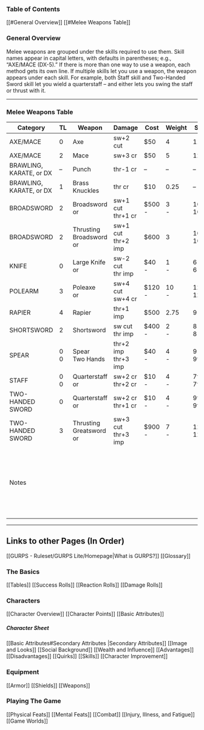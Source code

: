 ### Table of Contents
[[#General Overview]]
[[#Melee Weapons Table]]

### General Overview
Melee weapons are grouped under the skills required to use them. Skill names appear in capital letters, with defaults in parentheses; e.g., “AXE/MACE (DX-5).” If there is more than one way to use a weapon, each method gets its own line. If multiple skills let you use a weapon, the weapon appears under each skill. For example, both Staff skill and Two-Handed Sword skill let you wield a quarterstaff – and either lets you swing the staff or thrust with it.

---
### Melee Weapons Table

| Category                | TL     | Weapon                      | Damage                  | Cost       | Weight   | ST          | Notes                                                        |
| ----------------------- | ------ | --------------------------- | ----------------------- | ---------- | -------- | ----------- | ------------------------------------------------------------ |
| AXE/MACE                | 0      | Axe                         | sw+2 cut                | $50        | 4        | 11          |                                                              |
| AXE/MACE                | 2      | Mace                        | sw+3 cr                 | $50        | 5        | 12          |                                                              |
| BRAWLING, KARATE, or DX | –      | Punch                       | thr-1 cr                | –          | –        | –           |                                                              |
| BRAWLING, KARATE, or DX | 1      | Brass Knuckles              | thr cr                  | $10        | 0.25     | –           |                                                              |
| BROADSWORD              | 2      | Broadsword <br>or           | sw+1 cut <br>thr+1 cr   | $500 <br>- | 3 <br>-  | 10 <br>10   |                                                              |
| BROADSWORD              | 2      | Thrusting Broadsword <br>or | sw+1 cut <br>thr+2 imp  | $600       | 3        | 10 <br>10   |                                                              |
| KNIFE                   | 0      | Large Knife <br>or          | sw-2 cut <br>thr imp    | $40 <br>-  | 1 <br>-  | 6 <br>6     | [1]                                                          |
| POLEARM                 | 3      | Poleaxe <br>or              | sw+4 cut <br>sw+4 cr    | $120 <br>- | 10 <br>- | 12‡ <br>12‡ |                                                              |
| RAPIER                  | 4      | Rapier                      | thr+1 imp               | $500       | 2.75     | 9           |                                                              |
| SHORTSWORD              | 2      | Shortsword                  | sw cut <br>thr imp      | $400 <br>- | 2 <br>-  | 8 <br>8     |                                                              |
| SPEAR                   | 0<br>0 | Spear <br>Two Hands         | thr+2 imp <br>thr+3 imp | $40 <br>-  | 4 <br>-  | 9 <br>9†    | [1]                                                          |
| STAFF                   | 0<br>0 | Quarterstaff <br>or         | sw+2 cr <br>thr+2 cr    | $10 <br>-  | 4 <br>-  | 7† <br>7†   |                                                              |
| TWO-HANDED SWORD        | 0      | Quarterstaff <br>or         | sw+2 cr <br>thr+1 cr    | $10 <br>-  | 4 <br>-  | 9† <br>9†   |                                                              |
| TWO-HANDED SWORD        | 3      | Thrusting Greatsword <br>or | sw+3 cut <br>thr+3 imp  | $900 <br>- | 7 <br>-  | 12† <br>12† |                                                              |
| Notes                   |        |                             |                         |            |          |             | [1] Can be thrown. See Muscle-Powered Ranged Weapons, below. |

---

## Links to other Pages (In Order)

[[GURPS - Ruleset/GURPS Lite/Homepage|What is GURPS?]]
[[Glossary]]
### The Basics
[[Tables]]
[[Success Rolls]]
[[Reaction Rolls]]
[[Damage Rolls]]

### Characters

[[Character Overview]]
[[Character Points]]
[[Basic Attributes]]
##### Character Sheet
[[Basic Attributes#Secondary Attributes |Secondary Attributes]]
[[Image and Looks]]
[[Social Background]]
[[Wealth and Influence]]
[[Advantages]]
[[Disadvantages]]
[[Quirks]]
[[Skills]]
[[Character Improvement]]

### Equipment

[[Armor]]
[[Shields]]
[[Weapons]]

### Playing The Game
[[Physical Feats]]
[[Mental Feats]]
[[Combat]]
[[Injury, Illness, and Fatigue]]
[[Game Worlds]]

